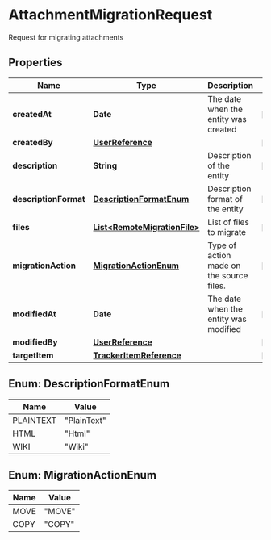 

# AttachmentMigrationRequest

Request for migrating attachments

## Properties

Name | Type | Description | Notes
------------ | ------------- | ------------- | -------------
**createdAt** | **Date** | The date when the entity was created |  [optional]
**createdBy** | [**UserReference**](UserReference.md) |  |  [optional]
**description** | **String** | Description of the entity |  [optional]
**descriptionFormat** | [**DescriptionFormatEnum**](#DescriptionFormatEnum) | Description format of the entity |  [optional]
**files** | [**List&lt;RemoteMigrationFile&gt;**](RemoteMigrationFile.md) | List of files to migrate |  [optional]
**migrationAction** | [**MigrationActionEnum**](#MigrationActionEnum) | Type of action made on the source files. |  [optional]
**modifiedAt** | **Date** | The date when the entity was modified |  [optional]
**modifiedBy** | [**UserReference**](UserReference.md) |  |  [optional]
**targetItem** | [**TrackerItemReference**](TrackerItemReference.md) |  |  [optional]



## Enum: DescriptionFormatEnum

Name | Value
---- | -----
PLAINTEXT | &quot;PlainText&quot;
HTML | &quot;Html&quot;
WIKI | &quot;Wiki&quot;



## Enum: MigrationActionEnum

Name | Value
---- | -----
MOVE | &quot;MOVE&quot;
COPY | &quot;COPY&quot;




